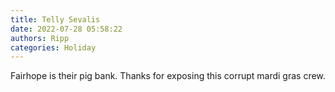 ```yaml
---
title: Telly Sevalis
date: 2022-07-28 05:58:22
authors: Ripp
categories: Holiday
---
```


 Fairhope is their pig bank. Thanks for exposing this corrupt mardi gras crew.